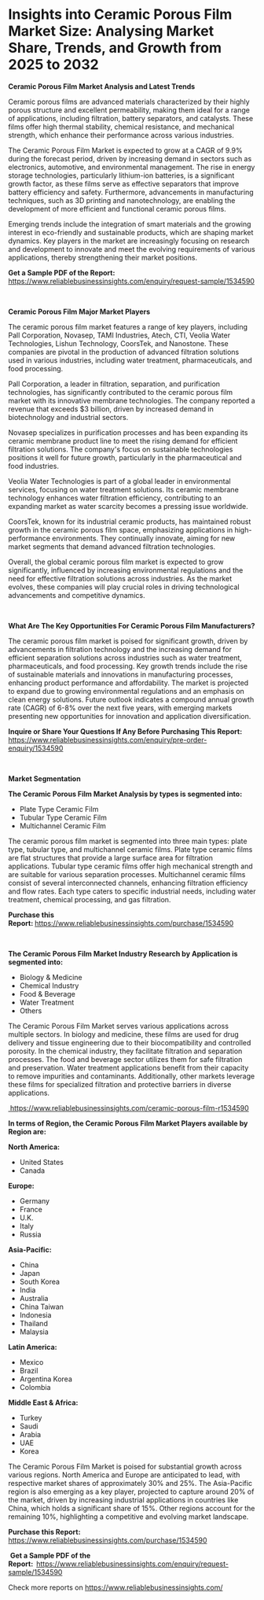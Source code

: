 <p><h1>Insights into Ceramic Porous Film Market Size: Analysing Market Share, Trends, and Growth from 2025 to 2032</h1></p><p><strong>Ceramic Porous Film Market Analysis and Latest Trends</strong></p>
<p><p>Ceramic porous films are advanced materials characterized by their highly porous structure and excellent permeability, making them ideal for a range of applications, including filtration, battery separators, and catalysts. These films offer high thermal stability, chemical resistance, and mechanical strength, which enhance their performance across various industries.</p><p>The Ceramic Porous Film Market is expected to grow at a CAGR of 9.9% during the forecast period, driven by increasing demand in sectors such as electronics, automotive, and environmental management. The rise in energy storage technologies, particularly lithium-ion batteries, is a significant growth factor, as these films serve as effective separators that improve battery efficiency and safety. Furthermore, advancements in manufacturing techniques, such as 3D printing and nanotechnology, are enabling the development of more efficient and functional ceramic porous films.</p><p>Emerging trends include the integration of smart materials and the growing interest in eco-friendly and sustainable products, which are shaping market dynamics. Key players in the market are increasingly focusing on research and development to innovate and meet the evolving requirements of various applications, thereby strengthening their market positions.</p></p>
<p><strong>Get a Sample PDF of the Report:&nbsp;</strong> <a href="https://www.reliablebusinessinsights.com/enquiry/request-sample/1534590?utm_campaign=2738&utm_medium=2&utm_source=Github&utm_content=ia&utm_term=03042025&utm_id=ceramic-porous-film">https://www.reliablebusinessinsights.com/enquiry/request-sample/1534590</a></p>
<p>&nbsp;</p>
<p><strong>Ceramic Porous Film Major Market Players</strong></p>
<p><p>The ceramic porous film market features a range of key players, including Pall Corporation, Novasep, TAMI Industries, Atech, CTI, Veolia Water Technologies, Lishun Technology, CoorsTek, and Nanostone. These companies are pivotal in the production of advanced filtration solutions used in various industries, including water treatment, pharmaceuticals, and food processing.</p><p>Pall Corporation, a leader in filtration, separation, and purification technologies, has significantly contributed to the ceramic porous film market with its innovative membrane technologies. The company reported a revenue that exceeds $3 billion, driven by increased demand in biotechnology and industrial sectors. </p><p>Novasep specializes in purification processes and has been expanding its ceramic membrane product line to meet the rising demand for efficient filtration solutions. The company's focus on sustainable technologies positions it well for future growth, particularly in the pharmaceutical and food industries.</p><p>Veolia Water Technologies is part of a global leader in environmental services, focusing on water treatment solutions. Its ceramic membrane technology enhances water filtration efficiency, contributing to an expanding market as water scarcity becomes a pressing issue worldwide. </p><p>CoorsTek, known for its industrial ceramic products, has maintained robust growth in the ceramic porous film space, emphasizing applications in high-performance environments. They continually innovate, aiming for new market segments that demand advanced filtration technologies.</p><p>Overall, the global ceramic porous film market is expected to grow significantly, influenced by increasing environmental regulations and the need for effective filtration solutions across industries. As the market evolves, these companies will play crucial roles in driving technological advancements and competitive dynamics.</p></p>
<p>&nbsp;</p>
<p><strong>What Are The Key Opportunities For Ceramic Porous Film Manufacturers?</strong></p>
<p><p>The ceramic porous film market is poised for significant growth, driven by advancements in filtration technology and the increasing demand for efficient separation solutions across industries such as water treatment, pharmaceuticals, and food processing. Key growth trends include the rise of sustainable materials and innovations in manufacturing processes, enhancing product performance and affordability. The market is projected to expand due to growing environmental regulations and an emphasis on clean energy solutions. Future outlook indicates a compound annual growth rate (CAGR) of 6-8% over the next five years, with emerging markets presenting new opportunities for innovation and application diversification.</p></p>
<p><strong>Inquire or Share Your Questions If Any Before Purchasing This Report:</strong> <a href="https://www.reliablebusinessinsights.com/enquiry/pre-order-enquiry/1534590?utm_campaign=2738&utm_medium=2&utm_source=Github&utm_content=ia&utm_term=03042025&utm_id=ceramic-porous-film">https://www.reliablebusinessinsights.com/enquiry/pre-order-enquiry/1534590</a></p>
<p>&nbsp;</p>
<p><strong>Market Segmentation</strong></p>
<p><strong>The Ceramic Porous Film Market Analysis by types is segmented into:</strong></p>
<p><ul><li>Plate Type Ceramic Film</li><li>Tubular Type Ceramic Film</li><li>Multichannel Ceramic Film</li></ul></p>
<p><p>The ceramic porous film market is segmented into three main types: plate type, tubular type, and multichannel ceramic films. Plate type ceramic films are flat structures that provide a large surface area for filtration applications. Tubular type ceramic films offer high mechanical strength and are suitable for various separation processes. Multichannel ceramic films consist of several interconnected channels, enhancing filtration efficiency and flow rates. Each type caters to specific industrial needs, including water treatment, chemical processing, and gas filtration.</p></p>
<p><strong>Purchase this Report:&nbsp;</strong><a href="https://www.reliablebusinessinsights.com/purchase/1534590?utm_campaign=2738&utm_medium=2&utm_source=Github&utm_content=ia&utm_term=03042025&utm_id=ceramic-porous-film">https://www.reliablebusinessinsights.com/purchase/1534590</a></p>
<p>&nbsp;</p>
<p><strong>The Ceramic Porous Film Market Industry Research by Application is segmented into:</strong></p>
<p><ul><li>Biology & Medicine</li><li>Chemical Industry</li><li>Food & Beverage</li><li>Water Treatment</li><li>Others</li></ul></p>
<p><p>The Ceramic Porous Film Market serves various applications across multiple sectors. In biology and medicine, these films are used for drug delivery and tissue engineering due to their biocompatibility and controlled porosity. In the chemical industry, they facilitate filtration and separation processes. The food and beverage sector utilizes them for safe filtration and preservation. Water treatment applications benefit from their capacity to remove impurities and contaminants. Additionally, other markets leverage these films for specialized filtration and protective barriers in diverse applications.</p></p>
<p><a href="https://www.reliablebusinessinsights.com/ceramic-porous-film-r1534590?utm_campaign=2738&utm_medium=2&utm_source=Github&utm_content=ia&utm_term=03042025&utm_id=ceramic-porous-film">&nbsp;https://www.reliablebusinessinsights.com/ceramic-porous-film-r1534590</a></p>
<p><strong>In terms of Region, the Ceramic Porous Film Market Players available by Region are:</strong></p>
<p>
    <p> <strong> North America: </strong>
        <ul>
            <li>United States</li>
            <li>Canada</li>
        </ul>
        </p> 
    <p> <strong> Europe: </strong>
        <ul>
            <li>Germany</li>
            <li>France</li>
            <li>U.K.</li>
            <li>Italy</li>
            <li>Russia</li>
        </ul>
        </p> 
    <p> <strong> Asia-Pacific: </strong>
        <ul>
            <li>China</li>
            <li>Japan</li>
            <li>South Korea</li>
            <li>India</li>
            <li>Australia</li>
            <li>China Taiwan</li>
            <li>Indonesia</li>
            <li>Thailand</li>
            <li>Malaysia</li>
        </ul>
        </p> 
    <p> <strong> Latin America: </strong>
        <ul>
            <li>Mexico</li>
            <li>Brazil</li>
            <li>Argentina Korea</li>
            <li>Colombia</li>
        </ul>
        </p> 
    <p> <strong> Middle East & Africa: </strong>
        <ul>
            <li>Turkey</li>
            <li>Saudi</li>
            <li>Arabia</li>
            <li>UAE</li>
            <li>Korea</li>
        </ul>
    </p>
    </p>
<p><p>The Ceramic Porous Film Market is poised for substantial growth across various regions. North America and Europe are anticipated to lead, with respective market shares of approximately 30% and 25%. The Asia-Pacific region is also emerging as a key player, projected to capture around 20% of the market, driven by increasing industrial applications in countries like China, which holds a significant share of 15%. Other regions account for the remaining 10%, highlighting a competitive and evolving market landscape.</p></p>
<p><strong>Purchase this Report: </strong><a href="https://www.reliablebusinessinsights.com/purchase/1534590?utm_campaign=2738&utm_medium=2&utm_source=Github&utm_content=ia&utm_term=03042025&utm_id=ceramic-porous-film">https://www.reliablebusinessinsights.com/purchase/1534590</a></p>
<p>&nbsp;<strong>Get a Sample PDF of the Report:&nbsp;&nbsp;</strong><a href="https://www.reliablebusinessinsights.com/enquiry/request-sample/1534590?utm_campaign=2738&utm_medium=2&utm_source=Github&utm_content=ia&utm_term=03042025&utm_id=ceramic-porous-film">https://www.reliablebusinessinsights.com/enquiry/request-sample/1534590</a></p>
<p><strong></strong></p>
<p>Check more reports on <a href="https://www.reliablebusinessinsights.com/?utm_campaign=2738&utm_medium=2&utm_source=Github&utm_content=ia&utm_term=03042025&utm_id=ceramic-porous-film">https://www.reliablebusinessinsights.com/</a></p>
